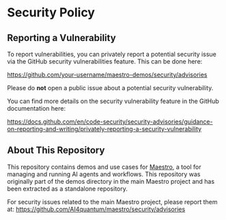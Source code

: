 # Security Policy

## Reporting a Vulnerability

To report vulnerabilities, you can privately report a potential security issue
via the GitHub security vulnerabilities feature. This can be done here:

https://github.com/your-username/maestro-demos/security/advisories

Please do **not** open a public issue about a potential security vulnerability.

You can find more details on the security vulnerability feature in the GitHub
documentation here:

https://docs.github.com/en/code-security/security-advisories/guidance-on-reporting-and-writing/privately-reporting-a-security-vulnerability

## About This Repository

This repository contains demos and use cases for [Maestro](https://github.com/AI4quantum/maestro), a tool for managing and running AI agents and workflows. This repository was originally part of the demos directory in the main Maestro project and has been extracted as a standalone repository.

For security issues related to the main Maestro project, please report them at:
https://github.com/AI4quantum/maestro/security/advisories
